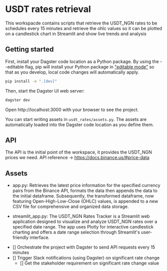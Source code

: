 # USDT rates retrieval 
This workspacde contains scripts that retrieve the USDT_NGN rates to be schedules every 15 minutes and retrieve the
ohlc values so it can be plotted on a candlestick chart in Streamlit and show live trends and analysis

## Getting started

First, install your Dagster code location as a Python package. By using the --editable flag, pip will install your Python package in ["editable mode"](https://pip.pypa.io/en/latest/topics/local-project-installs/#editable-installs) so that as you develop, local code changes will automatically apply.

```bash
pip install -e ".[dev]"
```

Then, start the Dagster UI web server:

```bash
dagster dev
```

Open http://localhost:3000 with your browser to see the project.

You can start writing assets in `usdt_rates/assets.py`. The assets are automatically loaded into the Dagster code location as you define them.

## API
The API is the initial point of the workspace, it provides the USDT_NGN prices we need. API reference -> https://docs.binance.us/#price-data


## Assets
* app.py: Retrieves the latest price information for the specified currency pairs from the Binance API, formats the data then 
appends the data to the  initial dataframe. Subsequently, the transformed dataframe, now featuring Open-High-Low-Close (OHLC) values, is appended to a new CSV file for comprehensive and organized data storage.


* streamlit_app.py: The USDT_NGN Rates Tracker is a Streamlit web application designed to visualize and analyze USDT_NGN rates over a specified date range. The app uses Plotly for interactive candlestick charting and offers a date range selection through Streamlit's user-friendly interface.


- [] Orchestrate the project with Dagster to send API requests every 15 minutes
- [] Trigger Slack notifications (using Dagster) on significant rate change
    - [] Get the stakeholder requirement on significant rate change value